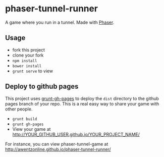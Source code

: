 phaser-tunnel-runner
====================

A game where you run in a tunnel. Made with [Phaser](http://phaser.io/).

Usage
-----

 * fork this project
 * clone your fork
 * `npm install`
 * `bower install`
 * `grunt serve` to view


Deploy to github pages
----------------------

This project uses [grunt-gh-pages](https://github.com/tschaub/grunt-gh-pages)
to deploy the `dist` directory to the github pages branch of your
repo. This is a real easy way to share your game with other people.

 * `grunt build`
 * `grunt gh-pages`
 * View your game at http://YOUR_GITHUB_USER.github.io/YOUR_PROJECT_NAME/

For instance, you can view phaser-tunnel-game at http://awentzonline.github.io/phaser-tunnel-runner/
